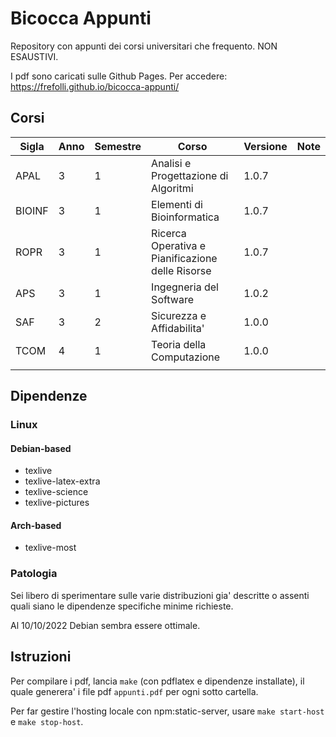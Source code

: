 # Bicocca Appunti

Repository con appunti dei corsi universitari che frequento. NON ESAUSTIVI.

I pdf sono caricati sulle Github Pages. Per accedere: https://frefolli.github.io/bicocca-appunti/

## Corsi

| Sigla | Anno | Semestre | Corso | Versione | Note |
| --- | --- | --- | --- | --- | --- |
| APAL | 3 | 1 | Analisi e Progettazione di Algoritmi | 1.0.7 |  |
| BIOINF | 3 | 1 | Elementi di Bioinformatica | 1.0.7 |  |
| ROPR | 3 | 1 | Ricerca Operativa e Pianificazione delle Risorse | 1.0.7 |  |
| APS | 3 | 1 | Ingegneria del Software | 1.0.2 |  |
| SAF | 3 | 2 | Sicurezza e Affidabilita' | 1.0.0 |  |
| TCOM | 4 | 1 | Teoria della Computazione | 1.0.0 |
|  |  |  |  |  |

## Dipendenze

### Linux

#### Debian-based

 - texlive
 - texlive-latex-extra
 - texlive-science
 - texlive-pictures

#### Arch-based

 - texlive-most

### Patologia

Sei libero di sperimentare sulle varie distribuzioni gia' descritte o assenti quali siano le dipendenze specifiche minime richieste.

Al 10/10/2022 Debian sembra essere ottimale.

## Istruzioni

Per compilare i pdf, lancia `make` (con pdflatex e dipendenze installate), il quale generera' i file pdf `appunti.pdf` per ogni sotto cartella.

Per far gestire l'hosting locale con npm:static-server, usare `make start-host` e `make stop-host`.
